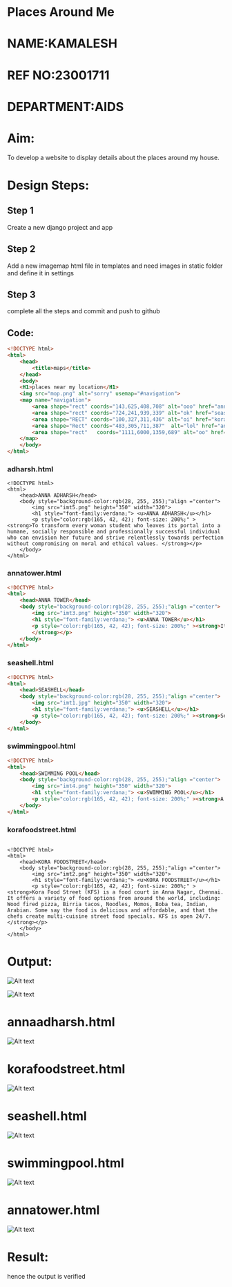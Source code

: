 
# Places Around Me
# NAME:KAMALESH
# REF NO:23001711
# DEPARTMENT:AIDS
# Aim:
To develop a website to display details about the places around my house.

# Design Steps:
## Step 1

Create a new django project and app

## Step 2

Add a new imagemap html file in templates and need images in static folder and define it in settings

## Step 3

complete all the steps and commit and push to github

## Code:
```html
<!DOCTYPE html>
<html>
    <head>
        <title>maps</title>
    </head>
    <body>
    <H1>places near my location</H1>
    <img src="mop.png" alt="sorry" usemap="#navigation">
    <map name="navigation">
        <area shape="rect" coords="143,625,408,708" alt="ooo" href="annadharsh.html" title="annaadharsh">
        <area shape="rect" coords="724,241,939,339" alt="ok" href="seashell.html" title="seashell">
        <area shape="RECT" coords="100,327,311,436" alt="oi" href="korafoodstreet.html" title="korafood">
        <area shape="Rect" coords="483,305,711,387"  alt="lol" href="annatower.html" title="annatower">
        <area shape="rect"   coords="1111,6000,1359,689" alt="oo" href="swimmingpool.html" title="swimmingpool">
    </map>
    </body>
</html>
```
### adharsh.html
```
<!DOCTYPE html>
<html>
    <head>ANNA ADHARSH</head>
    <body style="background-color:rgb(28, 255, 255);"align ="center">
        <img src="imt5.png" height="350" width="320">
        <h1 style="font-family:verdana;"> <u>ANNA ADHARSH</u></h1>
        <p style="color:rgb(165, 42, 42); font-size: 200%;" ><strong>To transform every woman student who leaves its portal into a humane, socially responsible and professionally successful individual who can envision her future and strive relentlessly towards perfection without compromising on moral and ethical values. </strong></p>
    </body>
</html>
```

### annatower.html
```html
<!DOCTYPE html>
<html>
    <head>ANNA TOWER</head>
    <body style="background-color:rgb(28, 255, 255);"align ="center">
        <img src="imt3.png" height="350" width="320">
        <h1 style="font-family:verdana;"> <u>ANNA TOWER</u></h1>
        <p style="color:rgb(165, 42, 42); font-size: 200%;" ><strong>It is one of the prime residential areas in Chennai and is home to several prominent doctors, lawyers and politicians. Real estate prices are among the highest in the city. A recent addition to the area is VR Chennai Mall, located near Shanthi Colony and Thirumangalam junction.
        </strong></p>
    </body>
</html>
```
### seashell.html
```html
<!DOCTYPE html>
<html>
    <head>SEASHELL</head>
    <body style="background-color:rgb(28, 255, 255);"align ="center">
        <img src="imt1.jpg" height="350" width="320">
        <h1 style="font-family:verdana;"> <u>SEASHELL</u></h1>
        <p style="color:rgb(165, 42, 42); font-size: 200%;" ><strong>Sea Shell in Thousand Lights, Chennai is a well-known restaurant that serves both local and non-local customers. The restaurant is known for its seafood and Arabian-style dishes. Some say the restaurant has great customer service and tasty food. Sea Shell Restaurant in Chennai is owned by the famous Tamil actor ARYA.  </strong></p>
    </body>
</html>
```
### swimmingpool.html
```html
<!DOCTYPE html>
<html>
    <head>SWIMMING POOL</head>
    <body style="background-color:rgb(28, 255, 255);"align ="center">
        <img src="imt4.png" height="350" width="320">
        <h1 style="font-family:verdana;"> <u>SWIMMING POOL</u></h1>
        <p style="color:rgb(165, 42, 42); font-size: 200%;" ><strong>A swimming pool is a tank or large basin that is filled with water and intended for recreational or competitive swimming or diving. Pools are also used for other bathing activities, such as playing, wading, water exercising, floating on inner tubes, or cooling off on hot days. </strong></p>
    </body>
</html>
```
### korafoodstreet.html
```

<!DOCTYPE html>
<html>
    <head>KORA FOODSTREET</head>
    <body style="background-color:rgb(28, 255, 255);"align ="center">
        <img src="imt2.png" height="350" width="320">
        <h1 style="font-family:verdana;"> <u>KORA FOODSTREET</u></h1>
        <p style="color:rgb(165, 42, 42); font-size: 200%;" ><strong>Kora Food Street (KFS) is a food court in Anna Nagar, Chennai. It offers a variety of food options from around the world, including: Wood fired pizza, Birria tacos, Noodles, Momos, Boba tea, Indian, Arabian. Some say the food is delicious and affordable, and that the chefs create multi-cuisine street food specials. KFS is open 24/7. </strong></p>
    </body>
</html>
```

# Output:

![Alt text](<Screenshot 2023-11-23 091445.png>)

![Alt text](<Screenshot 2023-11-23 091456.png>)

# annaadharsh.html

![Alt text](<Screenshot 2023-11-23 091641.png>)


# korafoodstreet.html

![Alt text](<Screenshot 2023-11-23 091727.png>)


# seashell.html

![Alt text](<Screenshot 2023-11-23 091805.png>)

# swimmingpool.html

![Alt text](<Screenshot 2023-11-23 091852.png>)



# annatower.html


![Alt text](<Screenshot 2023-11-23 092042.png>)


# Result:
hence the output is verified

